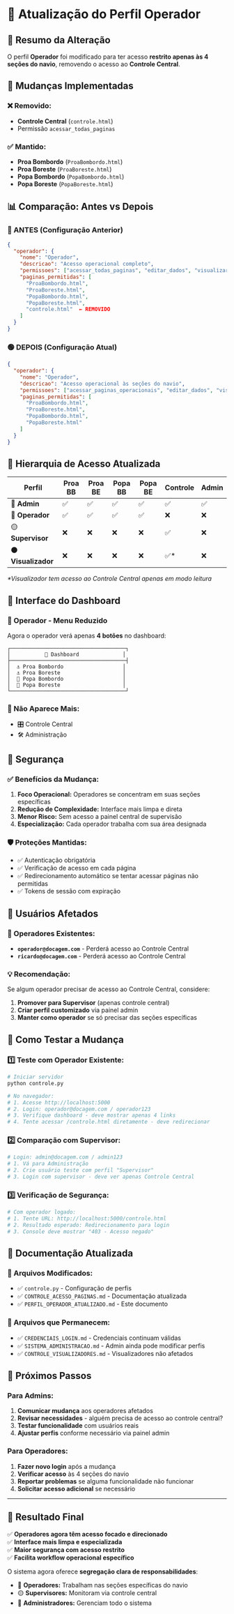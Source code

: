 # 🔵 Atualização do Perfil Operador

## 📖 Resumo da Alteração

O perfil **Operador** foi modificado para ter acesso **restrito apenas às 4 seções do navio**, removendo o acesso ao **Controle Central**.

## 🔄 Mudanças Implementadas

### ❌ Removido:
- **Controle Central** (`controle.html`)
- Permissão `acessar_todas_paginas`

### ✅ Mantido:
- **Proa Bombordo** (`ProaBombordo.html`)
- **Proa Boreste** (`ProaBoreste.html`)
- **Popa Bombordo** (`PopaBombordo.html`)
- **Popa Boreste** (`PopaBoreste.html`)

## 📊 Comparação: Antes vs Depois

### 🔴 ANTES (Configuração Anterior)
```json
{
  "operador": {
    "nome": "Operador",
    "descricao": "Acesso operacional completo",
    "permissoes": ["acessar_todas_paginas", "editar_dados", "visualizar_relatorios"],
    "paginas_permitidas": [
      "ProaBombordo.html",
      "ProaBoreste.html", 
      "PopaBombordo.html",
      "PopaBoreste.html",
      "controle.html"  ← REMOVIDO
    ]
  }
}
```

### 🟢 DEPOIS (Configuração Atual)
```json
{
  "operador": {
    "nome": "Operador",
    "descricao": "Acesso operacional às seções do navio",
    "permissoes": ["acessar_paginas_operacionais", "editar_dados", "visualizar_relatorios"],
    "paginas_permitidas": [
      "ProaBombordo.html",
      "ProaBoreste.html",
      "PopaBombordo.html", 
      "PopaBoreste.html"
    ]
  }
}
```

## 🎯 Hierarquia de Acesso Atualizada

| Perfil | Proa BB | Proa BE | Popa BB | Popa BE | Controle | Admin |
|--------|---------|---------|---------|---------|----------|-------|
| 🔴 **Admin** | ✅ | ✅ | ✅ | ✅ | ✅ | ✅ |
| 🔵 **Operador** | ✅ | ✅ | ✅ | ✅ | ❌ | ❌ |
| 🟡 **Supervisor** | ❌ | ❌ | ❌ | ❌ | ✅ | ❌ |
| ⚫ **Visualizador** | ❌ | ❌ | ❌ | ❌ | ✅* | ❌ |

*\*Visualizador tem acesso ao Controle Central apenas em modo leitura*

## 📱 Interface do Dashboard

### 🔵 Operador - Menu Reduzido
Agora o operador verá apenas **4 botões** no dashboard:

```
┌─────────────────────────────────────┐
│           🚢 Dashboard              │
├─────────────────────────────────────┤
│  ⚓ Proa Bombordo                   │
│  ⚓ Proa Boreste                    │
│  🚢 Popa Bombordo                   │
│  🚢 Popa Boreste                    │
└─────────────────────────────────────┘
```

### 🚫 Não Aparece Mais:
- 🎛️ Controle Central
- 🛠️ Administração

## 🔐 Segurança

### ✅ Benefícios da Mudança:
1. **Foco Operacional:** Operadores se concentram em suas seções específicas
2. **Redução de Complexidade:** Interface mais limpa e direta
3. **Menor Risco:** Sem acesso a painel central de supervisão
4. **Especialização:** Cada operador trabalha com sua área designada

### 🛡️ Proteções Mantidas:
- ✅ Autenticação obrigatória
- ✅ Verificação de acesso em cada página
- ✅ Redirecionamento automático se tentar acessar páginas não permitidas
- ✅ Tokens de sessão com expiração

## 👤 Usuários Afetados

### 🔄 Operadores Existentes:
- **`operador@docagem.com`** - Perderá acesso ao Controle Central
- **`ricardo@docagem.com`** - Perderá acesso ao Controle Central

### 💡 Recomendação:
Se algum operador precisar de acesso ao Controle Central, considere:
1. **Promover para Supervisor** (apenas controle central)
2. **Criar perfil customizado** via painel admin
3. **Manter como operador** se só precisar das seções específicas

## 🧪 Como Testar a Mudança

### 1️⃣ Teste com Operador Existente:
```bash
# Iniciar servidor
python controle.py

# No navegador:
# 1. Acesse http://localhost:5000
# 2. Login: operador@docagem.com / operador123
# 3. Verifique dashboard - deve mostrar apenas 4 links
# 4. Tente acessar /controle.html diretamente - deve redirecionar
```

### 2️⃣ Comparação com Supervisor:
```bash
# Login: admin@docagem.com / admin123
# 1. Vá para Administração
# 2. Crie usuário teste com perfil "Supervisor"  
# 3. Login com supervisor - deve ver apenas Controle Central
```

### 3️⃣ Verificação de Segurança:
```bash
# Com operador logado:
# 1. Tente URL: http://localhost:5000/controle.html
# 2. Resultado esperado: Redirecionamento para login
# 3. Console deve mostrar "403 - Acesso negado"
```

## 📝 Documentação Atualizada

### 📄 Arquivos Modificados:
- ✅ `controle.py` - Configuração de perfis
- ✅ `CONTROLE_ACESSO_PAGINAS.md` - Documentação atualizada
- ✅ `PERFIL_OPERADOR_ATUALIZADO.md` - Este documento

### 🔄 Arquivos que Permanecem:
- ✅ `CREDENCIAIS_LOGIN.md` - Credenciais continuam válidas
- ✅ `SISTEMA_ADMINISTRACAO.md` - Admin ainda pode modificar perfis
- ✅ `CONTROLE_VISUALIZADORES.md` - Visualizadores não afetados

## 🎯 Próximos Passos

### Para Admins:
1. **Comunicar mudança** aos operadores afetados
2. **Revisar necessidades** - alguém precisa de acesso ao controle central?
3. **Testar funcionalidade** com usuários reais
4. **Ajustar perfis** conforme necessário via painel admin

### Para Operadores:
1. **Fazer novo login** após a mudança
2. **Verificar acesso** às 4 seções do navio  
3. **Reportar problemas** se alguma funcionalidade não funcionar
4. **Solicitar acesso adicional** se necessário

---

## 🚀 Resultado Final

✅ **Operadores agora têm acesso focado e direcionado**  
✅ **Interface mais limpa e especializada**  
✅ **Maior segurança com acesso restrito**  
✅ **Facilita workflow operacional específico**

O sistema agora oferece **segregação clara de responsabilidades**:
- 🔵 **Operadores:** Trabalham nas seções específicas do navio
- 🟡 **Supervisores:** Monitoram via controle central  
- 🔴 **Administradores:** Gerenciam todo o sistema 